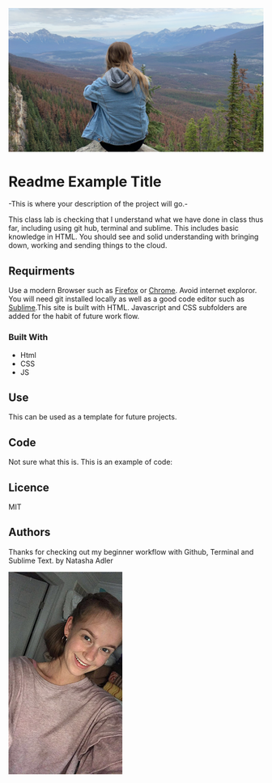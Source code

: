 ![This is a Picture of me, Natasha Adler](natashaadler.jpg "Natasha Adler")

# Readme Example Title

-This is where your description of the project will go.-

This class lab is checking that I understand what we have done in class thus far, including using git hub, terminal and sublime. This includes basic knowledge in HTML. You should see and solid understanding with bringing down, working and sending things to the cloud.

## Requirments 

Use a modern Browser such as [Firefox](https://www.mozilla.org/en-CA/firefox/new/) or [Chrome](https://www.google.ca/chrome/?brand=CHBD&gclsrc=aw.ds&&gclid=CjwKCAjw29vsBRAuEiwA9s-0B6zIdw5_qV4ETvbcN4042nlkfk9YggWT_DI1vM4UH4vWB2I0pdWUdhoCBWoQAvD_BwE). Avoid internet exploror. You will need git installed locally as well as a good code editor such as [Sublime](https://www.sublimetext.com).This site is built with HTML. Javascript and CSS subfolders are added for the habit of future work flow. 

### Built With

<ul>
	<li>Html</li>
	<li>CSS</li>
	<li>JS</li>
</ul>

## Use

This can be used as a template for future projects.


## Code

Not sure what this is.
This is an example of code: <title> In Class Lab Natasha </title>

## Licence

MIT


## Authors

Thanks for checking out my beginner workflow with Github, Terminal and Sublime Text.
by Natasha Adler

![This is a Picture of me, Natasha Adler](natasha_headshot_medium.jpg "Natasha Adler")

